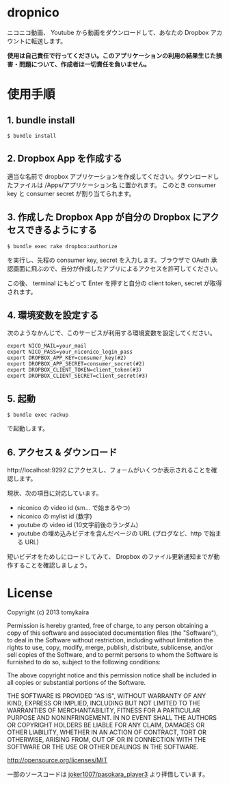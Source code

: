 # dropnico

ニコニコ動画、 Youtube から動画をダウンロードして、あなたの Dropbox アカウントに転送します。

**使用は自己責任で行ってください。このアプリケーションの利用の結果生じた損害・問題について、作成者は一切責任を負いません。**

# 使用手順

## 1. bundle install

    $ bundle install

## 2. Dropbox App を作成する

適当な名前で dropbox アプリケーションを作成してください。ダウンロードしたファイルは /Apps/アプリケーション名 に置かれます。
このとき consumer key と consumer secret が割り当てられます。

## 3. 作成した Dropbox App が自分の Dropbox にアクセスできるようにする

    $ bundle exec rake dropbox:authorize

を実行し、先程の consumer key, secret を入力します。ブラウザで OAuth 承認画面に飛ぶので、自分が作成したアプリによるアクセスを許可してください。

この後、 terminal にもどって Enter を押すと自分の client token, secret が取得されます。

## 4. 環境変数を設定する

次のようなかんじで、このサービスが利用する環境変数を設定してください。

    export NICO_MAIL=your_mail
    export NICO_PASS=your_niconico_login_pass
    export DROPBOX_APP_KEY=consumer_key(#2)
    export DROPBOX_APP_SECRET=consumer_secret(#2)
    export DROPBOX_CLIENT_TOKEN=client_token(#3)
    export DROPBOX_CLIENT_SECRET=client_secret(#3)

## 5. 起動

    $ bundle exec rackup

で起動します。

## 6. アクセス & ダウンロード

http://localhost:9292 にアクセスし、フォームがいくつか表示されることを確認します。

現状、次の項目に対応しています。

- niconico の video id (sm... で始まるやつ)
- niconico の mylist id (数字)
- youtube の video id (10文字前後のランダム)
- youtube の埋め込みビデオを含んだページの URL (ブログなど、http で始まる URL)

短いビデオをためしにロードしてみて、 Dropbox のファイル更新通知までが動作することを確認しましょう。

# License

Copyright (c) 2013 tomykaira

Permission is hereby granted, free of charge, to any person obtaining
a copy of this software and associated documentation files (the
"Software"), to deal in the Software without restriction, including
without limitation the rights to use, copy, modify, merge, publish,
distribute, sublicense, and/or sell copies of the Software, and to
permit persons to whom the Software is furnished to do so, subject to
the following conditions:

The above copyright notice and this permission notice shall be
included in all copies or substantial portions of the Software.

THE SOFTWARE IS PROVIDED "AS IS", WITHOUT WARRANTY OF ANY KIND,
EXPRESS OR IMPLIED, INCLUDING BUT NOT LIMITED TO THE WARRANTIES OF
MERCHANTABILITY, FITNESS FOR A PARTICULAR PURPOSE AND
NONINFRINGEMENT. IN NO EVENT SHALL THE AUTHORS OR COPYRIGHT HOLDERS BE
LIABLE FOR ANY CLAIM, DAMAGES OR OTHER LIABILITY, WHETHER IN AN ACTION
OF CONTRACT, TORT OR OTHERWISE, ARISING FROM, OUT OF OR IN CONNECTION
WITH THE SOFTWARE OR THE USE OR OTHER DEALINGS IN THE SOFTWARE.

http://opensource.org/licenses/MIT

一部のソースコードは [joker1007/pasokara_player3](https://github.com/joker1007/pasokara_player3) より拝借しています。
